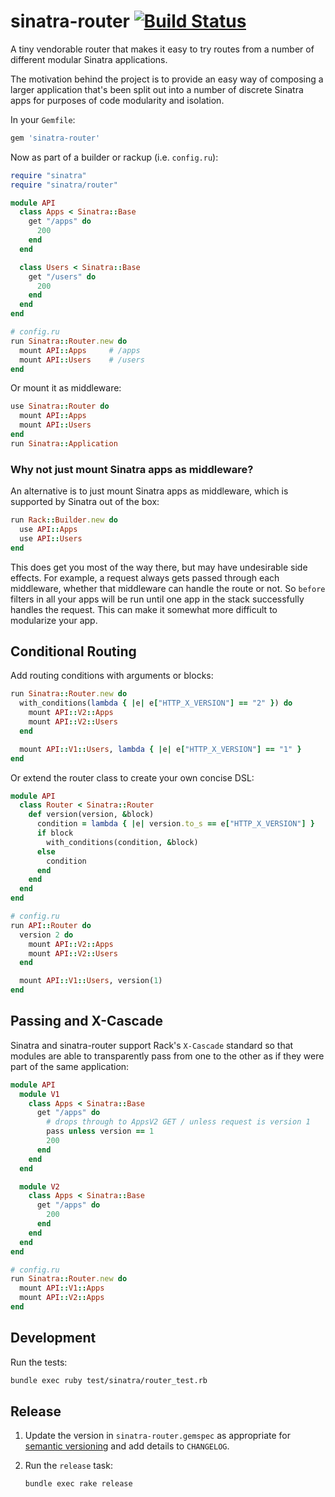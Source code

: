 # sinatra-router [![Build Status](https://github.com/brandur/sinatra-router/workflows/sinatra-router%20CI/badge.svg)](https://github.com/brandur/sinatra-router/actions)

A tiny vendorable router that makes it easy to try routes from a number of different modular Sinatra applications.

The motivation behind the project is to provide an easy way of composing a larger application that's been split out into a number of discrete Sinatra apps for purposes of code modularity and isolation.

In your `Gemfile`:

``` ruby
gem 'sinatra-router'
```

Now as part of a builder or rackup (i.e. `config.ru`):

``` ruby
require "sinatra"
require "sinatra/router"

module API
  class Apps < Sinatra::Base
    get "/apps" do
      200
    end
  end

  class Users < Sinatra::Base
    get "/users" do
      200
    end
  end
end

# config.ru
run Sinatra::Router.new do
  mount API::Apps     # /apps
  mount API::Users    # /users
end
```

Or mount it as middleware:

``` ruby
use Sinatra::Router do
  mount API::Apps
  mount API::Users
end
run Sinatra::Application
```

### Why not just mount Sinatra apps as middleware?

An alternative is to just mount Sinatra apps as middleware, which is supported by Sinatra out of the box:

``` ruby
run Rack::Builder.new do
  use API::Apps
  use API::Users
end
```

This does get you most of the way there, but may have undesirable side effects. For example, a request always gets passed through each middleware, whether that middleware can handle the route or not. So `before` filters in all your apps will be run until one app in the stack successfully handles the request. This can make it somewhat more difficult to modularize your app.

## Conditional Routing

Add routing conditions with arguments or blocks:

``` ruby
run Sinatra::Router.new do
  with_conditions(lambda { |e| e["HTTP_X_VERSION"] == "2" }) do
    mount API::V2::Apps
    mount API::V2::Users
  end

  mount API::V1::Users, lambda { |e| e["HTTP_X_VERSION"] == "1" }
end
```

Or extend the router class to create your own concise DSL:

``` ruby
module API
  class Router < Sinatra::Router
    def version(version, &block)
      condition = lambda { |e| version.to_s == e["HTTP_X_VERSION"] }
      if block
        with_conditions(condition, &block)
      else
        condition
      end
    end
  end
end

# config.ru
run API::Router do
  version 2 do
    mount API::V2::Apps
    mount API::V2::Users
  end

  mount API::V1::Users, version(1)
end
```

## Passing and X-Cascade

Sinatra and sinatra-router support Rack's `X-Cascade` standard so that modules are able to transparently pass from one to the other as if they were part of the same application:

``` ruby
module API
  module V1
    class Apps < Sinatra::Base
      get "/apps" do
        # drops through to AppsV2 GET / unless request is version 1
        pass unless version == 1
        200
      end
    end
  end

  module V2
    class Apps < Sinatra::Base
      get "/apps" do
        200
      end
    end
  end
end

# config.ru
run Sinatra::Router.new do
  mount API::V1::Apps
  mount API::V2::Apps
end
```

## Development

Run the tests:

``` bash
bundle exec ruby test/sinatra/router_test.rb
```

## Release

1. Update the version in `sinatra-router.gemspec` as appropriate for [semantic
   versioning](http://semver.org) and add details to `CHANGELOG`.
2. Run the `release` task:

    ```
    bundle exec rake release
    ```
